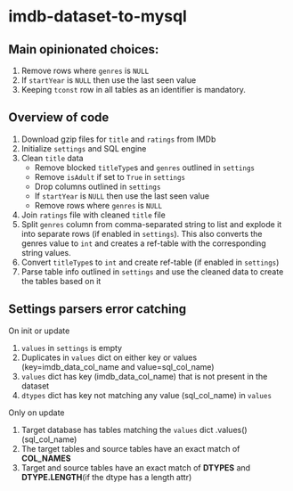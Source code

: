 # imdb-dataset-to-mysql

## Main opinionated choices:

1. Remove rows where `genres` is `NULL`
2. If `startYear` is `NULL` then use the last seen value
3. Keeping `tconst` row in all tables as an identifier is mandatory.

## Overview of code

1. Download gzip files for `title` and `ratings` from IMDb
1. Initialize `settings` and SQL engine
1. Clean `title` data
   - Remove blocked `titleType`s and `genres` outlined in `settings`
   - Remove `isAdult` if set to `True` in `settings`
   - Drop columns outlined in `settings`
   - If `startYear` is `NULL` then use the last seen value
   - Remove rows where `genres` is `NULL`
1. Join `ratings` file with cleaned `title` file
1. Split `genres` column from comma-separated string to list and explode it into separate rows (if enabled in `settings`). This also converts the genres value to `int` and creates a ref-table with the corresponding string values.
1. Convert `titleType`s to `int` and create ref-table (if enabled in `settings`)
1. Parse table info outlined in `settings` and use the cleaned data to create the tables based on it

## Settings parsers error catching

On init or update

1. `values` in `settings` is empty
1. Duplicates in `values` dict on either key or values (key=imdb_data_col_name and value=sql_col_name)
1. `values` dict has key (imdb_data_col_name) that is not present in the dataset
1. `dtypes` dict has key not matching any value (sql_col_name) in `values`

Only on update

1. Target database has tables matching the `values` dict .values() (sql_col_name)
1. The target tables and source tables have an exact match of **COL_NAMES**
1. Target and source tables have an exact match of **DTYPES** and **DTYPE.LENGTH**(if the dtype has a length attr)
